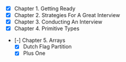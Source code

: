 - [x] Chapter 1. Getting Ready
- [x] Chapter 2. Strategies For A Great Interview
- [x] Chapter 3. Conducting An Interview
- [x] Chapter 4. Primitive Types
- [-] Chapter 5. Arrays
  - [x] Dutch Flag Partition
  - [x] Plus One

